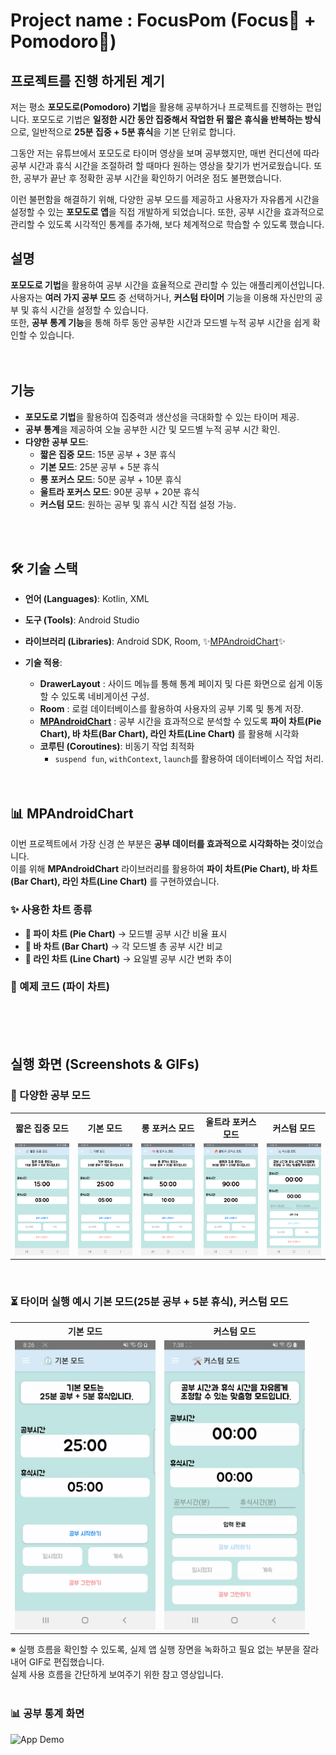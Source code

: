 # Project name : FocusPom (Focus🧠 + Pomodoro🍅)

## 프로젝트를 진행 하게된 계기
저는 평소 **포모도로(Pomodoro) 기법**을 활용해 공부하거나 프로젝트를 진행하는 편입니다.
포모도로 기법은 **일정한 시간 동안 집중해서 작업한 뒤 짧은 휴식을 반복하는 방식**으로, 일반적으로 **25분 집중 + 5분 휴식**을 기본 단위로 합니다.

그동안 저는 유튜브에서 포모도로 타이머 영상을 보며 공부했지만, 매번 컨디션에 따라 공부 시간과 휴식 시간을 조절하려 할 때마다 원하는 영상을 찾기가 번거로웠습니다.
또한, 공부가 끝난 후 정확한 공부 시간을 확인하기 어려운 점도 불편했습니다.

이런 불편함을 해결하기 위해, 다양한 공부 모드를 제공하고 사용자가 자유롭게 시간을 설정할 수 있는 **포모도로 앱**을 직접 개발하게 되었습니다.
또한, 공부 시간을 효과적으로 관리할 수 있도록 시각적인 통계를 추가해, 보다 체계적으로 학습할 수 있도록 했습니다.

## 설명
**포모도로 기법**을 활용하여 공부 시간을 효율적으로 관리할 수 있는 애플리케이션입니다.<br>
사용자는 **여러 가지 공부 모드** 중 선택하거나, **커스텀 타이머** 기능을 이용해 자신만의 공부 및 휴식 시간을 설정할 수 있습니다.<br>
또한, **공부 통계 기능**을 통해 하루 동안 공부한 시간과 모드별 누적 공부 시간을 쉽게 확인할 수 있습니다.<br>
<br> <br>

## 기능

- **포모도로 기법**을 활용하여 집중력과 생산성을 극대화할 수 있는 타이머 제공.
- **공부 통계**을 제공하여 오늘 공부한 시간 및 모드별 누적 공부 시간 확인.
- **다양한 공부 모드**:
  - **짧은 집중 모드**: 15분 공부 + 3분 휴식
  - **기본 모드**: 25분 공부 + 5분 휴식
  - **롱 포커스 모드**: 50분 공부 + 10분 휴식
  - **울트라 포커스 모드**: 90분 공부 + 20분 휴식
  - **커스텀 모드**: 원하는 공부 및 휴식 시간 직접 설정 가능.


<br> <br>
## 🛠️ 기술 스택

- **언어 (Languages)**: Kotlin, XML
- **도구 (Tools)**: Android Studio
- **라이브러리 (Libraries)**: Android SDK, Room, ✨[MPAndroidChart](https://github.com/PhilJay/MPAndroidChart)✨

- **기술 적용**:
  - **DrawerLayout** : 사이드 메뉴를 통해 통계 페이지 및 다른 화면으로 쉽게 이동할 수 있도록 네비게이션 구성.
  - **Room** : 로컬 데이터베이스를 활용하여 사용자의 공부 기록 및 통계 저장.
  - **[MPAndroidChart](https://github.com/PhilJay/MPAndroidChart)** : 공부 시간을 효과적으로 분석할 수 있도록 **파이 차트(Pie Chart), 바 차트(Bar Chart), 라인 차트(Line Chart)** 를 활용해 시각화
  - **코루틴 (Coroutines)**: 비동기 작업 최적화
    - `suspend fun`, `withContext`, `launch`를 활용하여 데이터베이스 작업 처리.
<br> <br> <br>

## 📊 MPAndroidChart 

이번 프로젝트에서 가장 신경 쓴 부분은 **공부 데이터를 효과적으로 시각화하는 것**이었습니다.  
이를 위해 **MPAndroidChart** 라이브러리를 활용하여 **파이 차트(Pie Chart), 바 차트(Bar Chart), 라인 차트(Line Chart)** 를 구현하였습니다.

### ✨ 사용한 차트 종류  
- **📌 파이 차트 (Pie Chart)** → 모드별 공부 시간 비율 표시  
- **📌 바 차트 (Bar Chart)** → 각 모드별 총 공부 시간 비교  
- **📌 라인 차트 (Line Chart)** → 요일별 공부 시간 변화 추이  

### 📌 예제 코드 (파이 차트)



<br> <br> <br>
## 실행 화면 (Screenshots & GIFs)

<h3>📌 다양한 공부 모드</h3>

<table>
  <tr>
    <th>짧은 집중 모드</th>
    <th>기본 모드</th>
    <th>롱 포커스 모드</th>
    <th>울트라 포커스 모드</th>
    <th>커스텀 모드</th>
  </tr>
  <tr>
    <td><img src="screenshot/short.png" width="220"/></td>
    <td><img src="screenshot/basic.png" width="220"/></td>
    <td><img src="screenshot/long.png" width="220"/></td>
    <td><img src="screenshot/ultra.png" width="220"/></td>
    <td><img src="screenshot/custom.png" width="220"/></td>
  </tr>
</table>

<br>
<h3>⏳ 타이머 실행 예시 기본 모드(25분 공부 + 5분 휴식), 커스텀 모드</h3>

<table>
  <tr>
    <th>기본 모드</th>
    <th>커스텀 모드</th>
  </tr>
  <tr>
    <td><img src="screenshot/basicgif.gif" width="225"/></td>
    <td><img src="screenshot/customgif.gif" width="225"/></td>
  </tr>
</table>
※ 실행 흐름을 확인할 수 있도록, 실제 앱 실행 장면을 녹화하고 필요 없는 부분을 잘라내어 GIF로 편집했습니다. <br>실제 사용 흐름을 간단하게 보여주기 위한 참고 영상입니다.
<br> <br>

### 📊 공부 통계 화면
<img src="screenshot/statistics.gif" alt="App Demo" width="250">
  




